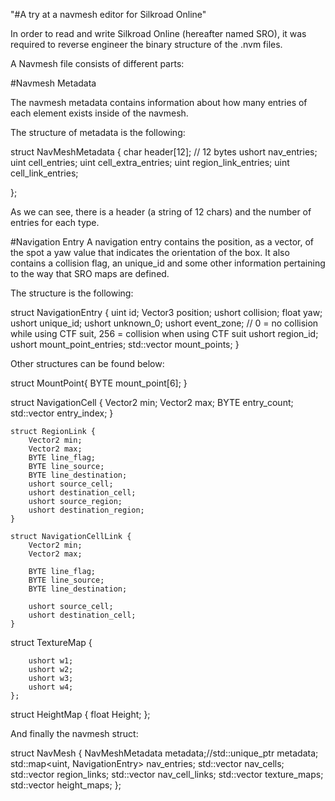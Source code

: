 "#A try at a navmesh editor for Silkroad Online" 

In order to read and write Silkroad Online (hereafter named SRO), it was required to reverse engineer the binary structure of the .nvm files.


A Navmesh file consists of different parts:

#Navmesh Metadata

The navmesh metadata contains information about how many entries of each element exists inside of the navmesh.

The structure of metadata is the following:


struct NavMeshMetadata 
{
		char header[12]; // 12 bytes
		ushort nav_entries;
		uint cell_entries;
		uint cell_extra_entries;
		uint region_link_entries;
		uint cell_link_entries;

};
  
  As we can see, there is a header (a string of 12 chars) and the number of entries for each type.
  
  
#Navigation Entry
  A navigation entry contains the position, as a vector, of the spot a yaw value that indicates the orientation of the box.
  It also contains a collision flag, an unique_id and some other information pertaining to the way that SRO maps are defined.
  
  The structure is the following:
  
  struct NavigationEntry {
		uint id;
		Vector3 position;
		ushort collision;
		float yaw;
		ushort unique_id;
		ushort unknown_0;
		ushort event_zone; // 0 = no collision while using CTF suit, 256 = collision when using CTF suit
		ushort region_id;
		ushort mount_point_entries;
		std::vector<MountPoint> mount_points;
	}
  
  
  Other structures can be found below:
  
  struct MountPoint{
		BYTE mount_point[6];
	}
  
  struct NavigationCell {
		Vector2 min;
		Vector2 max;
		BYTE entry_count;
		std::vector<ushort> entry_index;
	}

	struct RegionLink {
		Vector2 min;
		Vector2 max;
		BYTE line_flag;
		BYTE line_source;
		BYTE line_destination;
		ushort source_cell;
		ushort destination_cell;
		ushort source_region;
		ushort destination_region;
	}

	struct NavigationCellLink {
		Vector2 min;
		Vector2 max;

		BYTE line_flag;
		BYTE line_source;
		BYTE line_destination;

		ushort source_cell;
		ushort destination_cell;
	}
  
  struct TextureMap {
		
		ushort w1;
		ushort w2;
		ushort w3;
		ushort w4;
	};
  
  struct HeightMap {
		float Height;
	};
  
  
And finally the navmesh struct:

struct NavMesh {
		NavMeshMetadata metadata;//std::unique_ptr<NavMeshMetadata> metadata;
		std::map<uint, NavigationEntry> nav_entries;
		std::vector<NavigationCell> nav_cells;
		std::vector<RegionLink> region_links;
		std::vector<NavigationCellLink> nav_cell_links;
		std::vector<TextureMap> texture_maps;
		std::vector<HeightMap> height_maps;
	};

  
  
